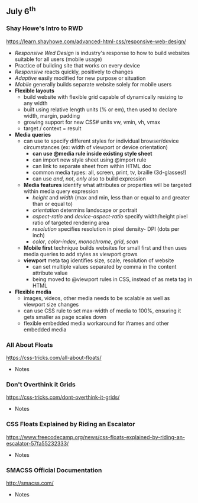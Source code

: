## July 6<sup>th</sup>

### Shay Howe's Intro to RWD
https://learn.shayhowe.com/advanced-html-css/responsive-web-design/

- *Responsive Wed Design* is industry's response to how to build websites suitable for all users (mobile usage)
- Practice of building site that works on every device
- *Responsive* reacts quickly, positively to changes
- *Adaptive* easily modified for new purpose or situation
- *Mobile* generally builds separate website solely for mobile users
- **Flexible layouts**
  - build website with flexible grid capable of dynamically resizing to any width
  - built using relative length units (% or em), then used to declare width, margin, padding
  - growing support for new CSS# units vw, vmin, vh, vmax
  - target / context = result
- **Media queries**
  - can use to specify different styles for individual browser/device circumstances (ex: width of viewport or device orientation)
    - **can use @media rule inside existing style sheet**
    - can import new style sheet using @import rule
    - can link to separate sheet from within HTML doc
    - common media types: all, screen, print, tv, braille (3d-glasses!)
    - can use *and*, *not*, *only* also to build expression
  - **Media features** identify what attributes or properties will be targeted within media query expression
    - *height* and *width* (max and min, less than or equal to and greater than or equal to)
    - *orientation* determins landscape or portrait
    - *aspect-ratio* and *device-aspect-ratio* specify width/height pixel ratio of targeted rendering area
    - *resolution* specifies resolution in pixel density- DPI (dots per inch)
    - *color*, *color-index*, *monochrome*, *grid*, *scan*
  - **Mobile first** technique builds websites for small first and then uses media queries to add styles as viewport grows
  - **viewport** meta tag identifies size, scale, resolution of website
    - can set multiple values separated by comma in the content attribute value
    - being moved to @viewport rules in CSS, instead of as meta tag in HTML
- **Flexible media**
  - images, videos, other media needs to be scalable as well as viewport size changes
  - can use CSS rule to set max-width of media to 100%, ensuring it gets smaller as page scales down
  - flexible embedded media workaround for iframes and other embedded media

### All About Floats
https://css-tricks.com/all-about-floats/

- Notes

### Don't Overthink it Grids
https://css-tricks.com/dont-overthink-it-grids/

- Notes

### CSS Floats Explained by Riding an Escalator
https://www.freecodecamp.org/news/css-floats-explained-by-riding-an-escalator-57fa55232333/

- Notes

### SMACSS Official Documentation
http://smacss.com/

- Notes


